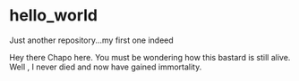 # hello_world
Just another repository...my first one indeed

Hey there Chapo here. You must be wondering how this bastard is still alive.
Well , I never died and now have gained immortality.
